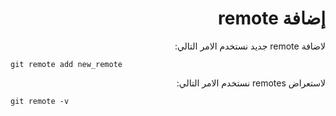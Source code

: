 # <div dir="rtl"> إضافة remote</div>

<div dir="rtl">  لاضافة remote جديد نستخدم الامر التالي:  </div>

`git remote add new_remote`

<div dir="rtl">  لاستعراض remotes  نستخدم الامر التالي:  </div>

`git remote -v`